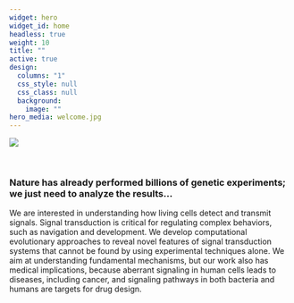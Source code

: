```yaml
---
widget: hero
widget_id: home
headless: true
weight: 10
title: ""
active: true
design:
  columns: "1"
  css_style: null
  css_class: null
  background:
    image: ""
hero_media: welcome.jpg
---
```

![](welcome.jpg)

<br>

### **Nature has already performed billions of genetic experiments; we just need to analyze the results…**

We are interested in understanding how living cells detect and transmit signals. Signal transduction is critical for regulating complex behaviors, such as navigation and development. We develop computational evolutionary approaches to reveal novel features of signal transduction systems that cannot be found by using experimental techniques alone. We aim at understanding fundamental mechanisms, but our work also has medical implications, because aberrant signaling in human cells leads to diseases, including cancer, and signaling pathways in both bacteria and humans are targets for drug design.